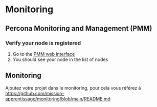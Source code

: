 # Monitoring

## Percona Monitoring and Management (PMM)

### Verify your node is registered

1. Go to the [PMM web interface](https://percona.apprentissage.beta.gouv.fr)
2. You should see your node in the list of nodes

## Monitoring

Ajoutez votre projet dans le monitoring, pour cela vous référez à https://github.com/mission-apprentissage/monitoring/blob/main/README.md
